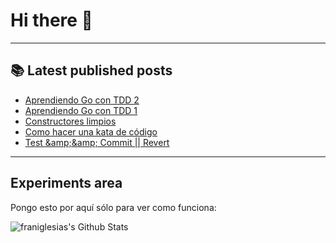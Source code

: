# Hi there 👋

<!--
**franiglesias/franiglesias** is a ✨ _special_ ✨ repository because its `README.md` (this file) appears on your GitHub profile.

Here are some ideas to get you started:

- 🔭 I’m currently working on ...
- 🌱 I’m currently learning ...
- 👯 I’m looking to collaborate on ...
- 🤔 I’m looking for help with ...
- 💬 Ask me about ...
- 📫 How to reach me: ...
- 😄 Pronouns: ...
- ⚡ Fun fact: ...
-->


---

## 📚 Latest published posts
<!-- TB-FEED:START -->
- [Aprendiendo Go con TDD 2](https://franiglesias.github.io/learning-go-2/)
- [Aprendiendo Go con TDD 1](https://franiglesias.github.io/learning-go-1/)
- [Constructores limpios](https://franiglesias.github.io/clean-constructors/)
- [Como hacer una kata de código](https://franiglesias.github.io/resolving-code-katas/)
- [Test &amp;amp;&amp;amp; Commit || Revert](https://franiglesias.github.io/tcr/)
<!-- TB-FEED:END -->


---

## Experiments area

Pongo esto por aquí sólo para ver como funciona:

<img alt="franiglesias's Github Stats" src="https://github-readme-stats.vercel.app/api?username=franiglesias&show_icons=true&hide_border=true" />
